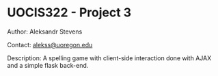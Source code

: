 # UOCIS322 - Project 3 #

Author: Aleksandr Stevens

Contact: alekss@uoregon.edu

Description: A spelling game with client-side interaction done with AJAX and a simple flask back-end.  
